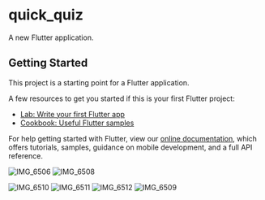 # quick_quiz

A new Flutter application.

## Getting Started

This project is a starting point for a Flutter application.

A few resources to get you started if this is your first Flutter project:

- [Lab: Write your first Flutter app](https://flutter.dev/docs/get-started/codelab)
- [Cookbook: Useful Flutter samples](https://flutter.dev/docs/cookbook)

For help getting started with Flutter, view our
[online documentation](https://flutter.dev/docs), which offers tutorials,
samples, guidance on mobile development, and a full API reference.



![IMG_6506](https://user-images.githubusercontent.com/26114744/175948354-4ef7bfe6-1405-42e7-81fa-a300469d3403.PNG) ![IMG_6508](https://user-images.githubusercontent.com/26114744/175947419-4f3e56f1-5071-4278-ab0d-4a05ac9427dc.PNG)

![IMG_6510](https://user-images.githubusercontent.com/26114744/175948415-d809cbfa-c3c3-48cb-b6d3-8df5cc9532e2.PNG)
![IMG_6511](https://user-images.githubusercontent.com/26114744/175948460-a097fcb3-854a-405d-b10e-b5ce93c4ade4.PNG)
![IMG_6512](https://user-images.githubusercontent.com/26114744/175948507-783eaadc-f95a-4ee0-b744-ea222e7b7fad.PNG)
![IMG_6509](https://user-images.githubusercontent.com/26114744/175948571-9c952693-4af2-4ff5-9181-a362d5c9a6d9.PNG)
